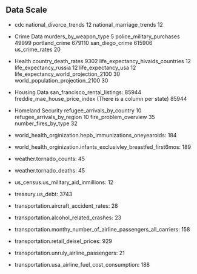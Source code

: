 ## Data Scale
* cdc
    national_divorce_trends  12
    national_marriage_trends 12
* Crime Data
    murders_by_weapon_type  5
    police_military_purchases  49999
    portland_crime    679110
    san_diego_crime    615906  
    us_crime_rates  20
* Health
    country_death_rates    9302
    life_expectancy_hivaids_countries    12
    life_expectancy_russia    12
    life_expectancy_usa   12
    life_expectancy_world_projection_2100  30    
    world_population_projection_2100   30
* Housing Data
    san_francisco_rental_listings:    85944
    freddie_mae_house_price_index (There is a column per state)  85944
* Homeland Security
    refugee_arrivals_by_country 10
    refugee_arrivals_by_region    10
    fire_problem_overview      35
    number_fires_by_type  32  
    
* world_health_orginization.hepb_immunizations_oneyearolds: 184
* world_health_orginization.infants_exclusivley_breastfed_first6mos: 189

* weather.tornado_counts: 45
* weather.tornado_deaths: 45


* us_census.us_military_aid_inmillions: 12

* treasury.us_debt: 3743

* transportation.aircraft_accident_rates: 28
* transportation.alcohol_related_crashes: 23
* transportation.monthy_number_of_airline_passengers_all_carriers: 158
* transportation.retail_deisel_prices: 929
* transportation.unruly_airline_passengers: 21
* transportation.usa_airline_fuel_cost_consumption: 188